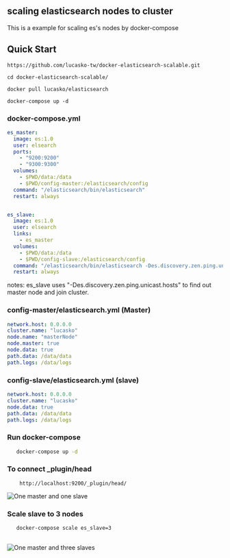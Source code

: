 ##  scaling elasticsearch nodes to cluster
This is a example for scaling es's nodes by docker-compose 

## Quick Start

```
https://github.com/lucasko-tw/docker-elasticsearch-scalable.git

cd docker-elasticsearch-scalable/

docker pull lucasko/elasticsearch

docker-compose up -d
```

### docker-compose.yml

```yml
es_master:
  image: es:1.0
  user: elsearch
  ports:
    - "9200:9200"
    - "9300:9300"
  volumes:
    - $PWD/data:/data
    - $PWD/config-master:/elasticsearch/config
  command: "/elasticsearch/bin/elasticsearch"
  restart: always


es_slave:
  image: es:1.0
  user: elsearch
  links:
    - es_master
  volumes:
    - $PWD/data:/data
    - $PWD/config-slave:/elasticsearch/config
  command: "/elasticsearch/bin/elasticsearch -Des.discovery.zen.ping.unicast.hosts=es_master:9300"
  restart: always
```

notes: es_slave uses "-Des.discovery.zen.ping.unicast.hosts" to find out master node and join cluster.



### config-master/elasticsearch.yml (Master)

```yml
network.host: 0.0.0.0
cluster.name: "lucasko"
node.name: "masterNode"
node.master: true
node.data: true
path.data: /data/data
path.logs: /data/logs
```

### config-slave/elasticsearch.yml (slave)


```yml
network.host: 0.0.0.0
cluster.name: "lucasko"
node.data: true
path.data: /data/data
path.logs: /data/logs
```
### Run docker-compose

```sh
   docker-compose up -d 
```

### To connect  _plugin/head

		http://localhost:9200/_plugin/head/


![One master and one slave ](https://github.com/lucasko-tw/docker-compose-elasticsearch-cluster-scale/blob/master/one-master-one-slave.png)

	
### Scale slave to 3 nodes

```sh
   docker-compose scale es_slave=3
	
```

![One master and three slaves ](https://github.com/lucasko-tw/docker-compose-elasticsearch-cluster-scale/blob/master/one-master-three-slaves.png)


